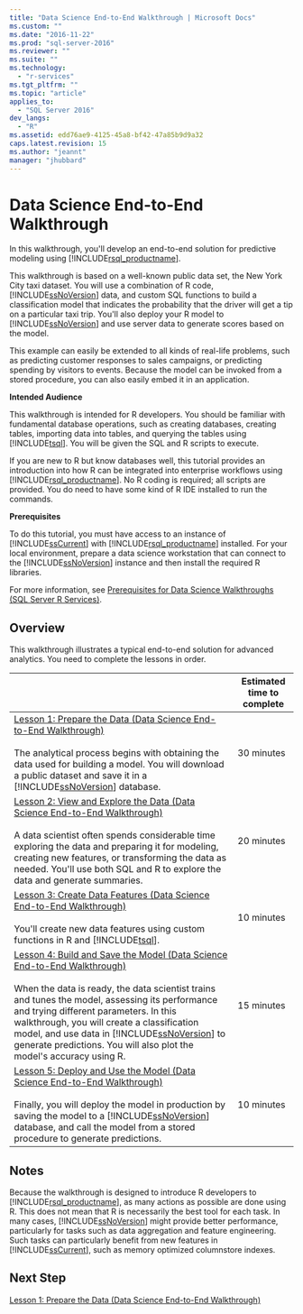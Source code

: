```yaml
---
title: "Data Science End-to-End Walkthrough | Microsoft Docs"
ms.custom: ""
ms.date: "2016-11-22"
ms.prod: "sql-server-2016"
ms.reviewer: ""
ms.suite: ""
ms.technology: 
  - "r-services"
ms.tgt_pltfrm: ""
ms.topic: "article"
applies_to: 
  - "SQL Server 2016"
dev_langs: 
  - "R"
ms.assetid: edd76ae9-4125-45a8-bf42-47a85b9d9a32
caps.latest.revision: 15
ms.author: "jeannt"
manager: "jhubbard"
---
```

# Data Science End-to-End Walkthrough
In this walkthrough, you'll develop an end-to-end solution for predictive modeling using [!INCLUDE[rsql_productname](../../../a9notintoc/includes/rsql-productname-md.md)].  
  
This walkthrough is based on a well-known public data set, the New York City taxi dataset. You will use a combination of R code, [!INCLUDE[ssNoVersion](../../../a9notintoc/includes/ssnoversion-md.md)] data, and custom SQL functions to build a classification model that indicates the probability that the driver will get a tip on a particular taxi trip. You'll also deploy your R model to [!INCLUDE[ssNoVersion](../../../a9notintoc/includes/ssnoversion-md.md)] and use server data to generate scores based on the model.  
  
This example can easily be extended to all kinds of real-life problems, such as predicting customer responses to sales campaigns, or predicting spending by visitors to events. Because the model can be invoked from a stored procedure, you can also easily embed it in an application.  
  
**Intended Audience**  
  
This walkthrough is intended for R developers. You should be familiar with fundamental database operations, such as creating databases, creating tables, importing data into tables, and querying the tables using [!INCLUDE[tsql](../../../a9notintoc/includes/tsql-md.md)].  You will be given the SQL and R scripts to execute.  
  
If you are new to R but know databases well, this tutorial provides an introduction into how R can be integrated into enterprise workflows using [!INCLUDE[rsql_productname](../../../a9notintoc/includes/rsql-productname-md.md)]. No R coding is required; all scripts are provided. You do need to have some kind of R IDE installed to run the commands.  
  
**Prerequisites**  
  
To do this tutorial, you must have access to an instance of [!INCLUDE[ssCurrent](../../../a9notintoc/includes/sscurrent-md.md)] with [!INCLUDE[rsql_productname](../../../a9notintoc/includes/rsql-productname-md.md)] installed. For your local environment, prepare a data science workstation that can connect to the [!INCLUDE[ssNoVersion](../../../a9notintoc/includes/ssnoversion-md.md)] instance and then install the required R libraries.  
  
For more information, see [Prerequisites for Data Science Walkthroughs &#40;SQL Server R Services&#41;](../../../advanced-analytics/r-services/tutorials/prerequisites-for-data-science-walkthroughs-sql-server-r-services.md).  
  
## Overview  
This walkthrough illustrates a typical end-to-end solution for advanced analytics. You need to complete the lessons in order.  
  
||Estimated time to complete|  
|-|------------------------------|  
|[Lesson 1: Prepare the Data &#40;Data Science End-to-End Walkthrough&#41;](../../../advanced-analytics/r-services/tutorials/lesson-1-prepare-the-data-data-science-end-to-end-walkthrough.md)<br /><br />The analytical process begins with obtaining the data used for building a model. You will download a public dataset and save it in a [!INCLUDE[ssNoVersion](../../../a9notintoc/includes/ssnoversion-md.md)] database.|30 minutes|  
|[Lesson 2: View and Explore the Data &#40;Data Science End-to-End Walkthrough&#41;](../../../advanced-analytics/r-services/tutorials/lesson-2-view-and-explore-the-data-data-science-end-to-end-walkthrough.md)<br /><br />A data scientist often spends considerable time  exploring the data and preparing it for modeling, creating new features, or transforming the data as needed.  You'll use both SQL and R to explore the data and generate summaries.|20 minutes|  
|[Lesson 3: Create Data Features &#40;Data Science End-to-End Walkthrough&#41;](../../../advanced-analytics/r-services/tutorials/lesson-3-create-data-features-data-science-end-to-end-walkthrough.md)<br /><br />You'll create new data features using custom functions in R and [!INCLUDE[tsql](../../../a9notintoc/includes/tsql-md.md)].|10 minutes|  
|[Lesson 4: Build and Save the Model &#40;Data Science End-to-End Walkthrough&#41;](../../../advanced-analytics/r-services/tutorials/lesson-4-build-and-save-the-model-data-science-end-to-end-walkthrough.md)<br /><br />When the data is ready, the data scientist trains and tunes the model, assessing its performance and trying different parameters. In this walkthrough, you will create a classification model, and use data in [!INCLUDE[ssNoVersion](../../../a9notintoc/includes/ssnoversion-md.md)] to generate predictions. You will also  plot the model's accuracy using R.|15 minutes|  
|[Lesson 5: Deploy and Use the Model &#40;Data Science End-to-End Walkthrough&#41;](../../../advanced-analytics/r-services/tutorials/lesson-5-deploy-and-use-the-model-data-science-end-to-end-walkthrough.md)<br /><br />Finally, you will deploy the model in production by saving the model to a [!INCLUDE[ssNoVersion](../../../a9notintoc/includes/ssnoversion-md.md)] database, and call the model from a stored procedure to generate predictions.|10 minutes|  
  
## Notes  
Because the walkthrough is designed to introduce R developers to [!INCLUDE[rsql_productname](../../../a9notintoc/includes/rsql-productname-md.md)], as many actions as possible are done using R. This does not mean that R is necessarily the best tool for each task. In many cases, [!INCLUDE[ssNoVersion](../../../a9notintoc/includes/ssnoversion-md.md)] might provide better performance, particularly for tasks such as data aggregation and feature engineering. Such tasks can particularly benefit from new features in [!INCLUDE[ssCurrent](../../../a9notintoc/includes/sscurrent-md.md)], such as memory optimized columnstore indexes.  
  
## Next Step  
[Lesson 1: Prepare the Data &#40;Data Science End-to-End Walkthrough&#41;](../../../advanced-analytics/r-services/tutorials/lesson-1-prepare-the-data-data-science-end-to-end-walkthrough.md)  
  
  
  
